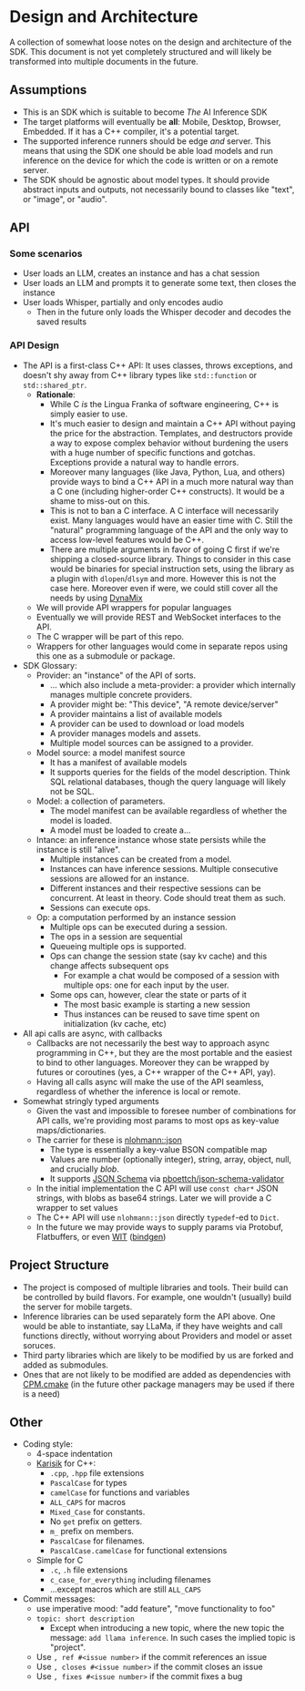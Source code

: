 # Design and Architecture

A collection of somewhat loose notes on the design and architecture of the SDK. This document is not yet completely structured and will likely be transformed into multiple documents in the future.

## Assumptions

* This is an SDK which is suitable to become *The* AI Inference SDK
* The target platforms will eventually be **all**: Mobile, Desktop, Browser, Embedded. If it has a C++ compiler, it's a potential target.
* The supported inference runners should be edge *and* server. This means that using the SDK one should be able load models and run inference on the device for which the code is written or on a remote server.
* The SDK should be agnostic about model types. It should provide abstract inputs and outputs, not necessarily bound to classes like "text", or "image", or "audio".

## API

### Some scenarios

* User loads an LLM, creates an instance and has a chat session
* User loads an LLM and prompts it to generate some text, then closes the instance
* User loads Whisper, partially and only encodes audio
    * Then in the future only loads the Whisper decoder and decodes the saved results

### API Design

* The API is a first-class C++ API: It uses classes, throws exceptions, and doesn't shy away from C++ library types like `std::function` or `std::shared_ptr`.
    * **Rationale**: 
      * While C *is* the Lingua Franka of software engineering, C++ is simply easier to use. 
      * It's much easier to design and maintain a C++ API without paying the price for the abstraction. Templates, and destructors provide a way to expose complex behavior without burdening the users with a huge number of specific functions and gotchas. Exceptions provide a natural way to handle errors. 
      * Moreover many languages (like Java, Python, Lua, and others) provide ways to bind a C++ API in a much more natural way than a C one (including higher-order C++ constructs). It would be a shame to miss-out on this. 
      * This is not to ban a C interface. A C interface will necessarily exist. Many languages would have an easier time with C. Still the "natural" programming language of the API and the only way to access low-level features would be C++.
      * There are multiple arguments in favor of going C first if we're shipping a closed-source library. Things to consider in this case would be binaries for special instruction sets, using the library as a plugin with `dlopen`/`dlsym` and more. However this is not the case here. Moreover even if were, we could still cover all the needs by using [DynaMix](https://github.com/iboB/dynamix)
    * We will provide API wrappers for popular languages
    * Eventually we will provide REST and WebSocket interfaces to the API.
    * The C wrapper will be part of this repo.
    * Wrappers for other languages would come in separate repos using this one as a submodule or package.
* SDK Glossary:
    * Provider: an "instance" of the API of sorts.
        * ... which also include a meta-provider: a provider which internally manages multiple concrete providers.
        * A provider might be: "This device", "A remote device/server"
        * A provider maintains a list of available models
        * A provider can be used to download or load models
        * A provider manages models and assets.
        * Multiple model sources can be assigned to a provider.
    * Model source: a model manifest source
        * It has a manifest of available models
        * It supports queries for the fields of the model description. Think SQL relational databases, though the query language will likely not be SQL.
    * Model: a collection of parameters.
        * The model manifest can be available regardless of whether the model is loaded.
        * A model must be loaded to create a...
    * Intance: an inference instance whose state persists while the instance is still "alive".
        * Multiple instances can be created from a model.
        * Instances can have inference sessions. Multiple consecutive sessions are allowed for an instance.
        * Different instances and their respective sessions can be concurrent. At least in theory. Code should treat them as such.
        * Sessions can execute ops.
    * Op: a computation performed by an instance session
        * Multiple ops can be executed during a session.
        * The ops in a session are sequential
        * Queueing multiple ops is supported.
        * Ops can change the session state (say kv cache) and this change affects subsequent ops
            * For example a chat would be composed of a session with multiple ops: one for each input by the user.
        * Some ops can, however, clear the state or parts of it
            * The most basic example is starting a new session
            * Thus instances can be reused to save time spent on initialization (kv cache, etc)
* All api calls are async, with callbacks
    * Callbacks are not necessarily the best way to approach async programming in C++, but they are the most portable and the easiest to bind to other languages. Moreover they can be wrapped by futures or coroutines (yes, a C++ wrapper of the C++ API, yay).
    * Having all calls async will make the use of the API seamless, regardless of whether the inference is local or remote.
* Somewhat stringly typed arguments
    * Given the vast and impossible to foresee number of combinations for API calls, we're providing most params to most ops as key-value maps/dictionaries.
    * The carrier for these is [nlohmann::json](https://github.com/nlohmann/json)
        * The type is essentially a key-value BSON compatible map 
        * Values are number (optionally integer), string, array, object, null, and crucially *blob*.
        * It supports [JSON Schema](https://json-schema.org/) via [pboettch/json-schema-validator](https://github.com/pboettch/json-schema-validator)
    * In the initial implementation the C API will use `const char*` JSON strings, with blobs as base64 strings. Later we will provide a C wrapper to set values
    * The C++ API will use `nlohmann::json` directly `typedef`-ed to `Dict`.
    * In the future we may provide ways to supply params via Protobuf, Flatbuffers, or even [WIT](https://github.com/WebAssembly/component-model/blob/main/design/mvp/CanonicalABI.md) ([bindgen](https://github.com/bytecodealliance/wit-bindgen))

## Project Structure

* The project is composed of multiple libraries and tools. Their build can be controlled by build flavors. For example, one wouldn't (usually) build the server for mobile targets.
* Inference libraries can be used separately form the API above. One would be able to instantiate, say LLaMa, if they have weights and call functions directly, without worrying about Providers and model or asset soruces.
* Third party libraries which are likely to be modified by us are forked and added as submodules.
* Ones that are not likely to be modified are added as dependencies with [CPM.cmake](https://github.com/cpm-cmake/CPM.cmake) (in the future other package managers may be used if there is a need)

## Other

* Coding style:
    * 4-space indentation
    * [Karisik](https://github.com/iboB/karisik-coding-style) for C++: 
        * `.cpp`, `.hpp` file extensions
        * `PascalCase` for types
        * `camelCase` for functions and variables
        * `ALL_CAPS` for macros
        * `Mixed_Case` for constants. 
        * No `get` prefix on getters. 
        * `m_` prefix on members. 
        * `PascalCase` for filenames. 
        * `PascalCase.camelCase` for functional extensions
    * Simple for C
        * `.c`, `.h` file extensions
        * `c_case_for_everything` including filenames
        * ...except macros which are still `ALL_CAPS`
* Commit messages:
    * use imperative mood: "add feature", "move functionality to foo"
    * `topic: short description`
        * Except when introducing a new topic, where the new topic the message: `add llama inference`. In such cases the implied topic is "project".
    * Use `, ref #<issue number>` if the commit references an issue
    * Use `, closes #<issue number>` if the commit closes an issue
    * Use `, fixes #<issue number>` if the commit fixes a bug
